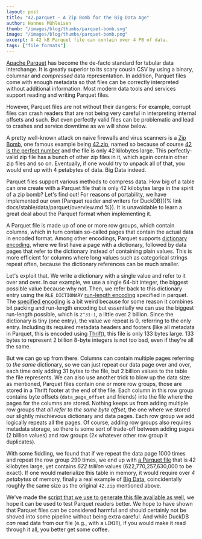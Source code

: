 ```yaml
---
layout: post
title: "42.parquet – A Zip Bomb for the Big Data Age"
author: Hannes Mühleisen
thumb: "/images/blog/thumbs/parquet-bomb.svg"
image: "/images/blog/thumbs/parquet-bomb.png"
excerpt: A 42 kB Parquet file can contain over 4 PB of data.
tags: ["file formats"]
---
```


[Apache Parquet](https://parquet.apache.org) has become the de-facto standard for tabular data interchange. It is greatly superior to its scary cousin CSV by using a binary, columnar and *compressed* data representation. In addition, Parquet files come with enough metadata so that files can be correctly interpreted without additional information. Most modern data tools and services support reading and writing Parquet files.

However, Parquet files are not without their dangers: For example, corrupt files can crash readers that are not being very careful in interpreting internal offsets and such. But even perfectly valid files can be problematic and lead to crashes and service downtime as we will show below.

A pretty well-known attack on naive firewalls and virus scanners is a [Zip Bomb](https://en.wikipedia.org/wiki/Zip_bomb), one famous example being [42.zip](https://www.unforgettable.dk), named so because of course [42 is the perfect number](https://en.wikipedia.org/wiki/42_(number)#The_Hitchhiker's_Guide_to_the_Galaxy) and the file is only 42 kilobytes large. This perfectly-valid zip file has a bunch of other zip files in it, which again contain other zip files and so on. Eventually, if one would try to unpack all of that, you would end up with 4 petabytes of data. Big Data indeed.

Parquet files support various methods to compress data. How big of a table can one create with a Parquet file that is only 42 kilobytes large in the spirit of a zip bomb? Let's find out! For reasons of portability, we have implemented our own [Parquet reader and writers for DuckDB]({% link docs/stable/data/parquet/overview.md %}). It is unavoidable to learn a great deal about the Parquet format when implementing it.

A Parquet file is made up of one or more row groups, which contain columns, which in turn contain so-called pages that contain the actual data in encoded format. Among other encodings, Parquet supports [dictionary encoding](https://en.wikipedia.org/wiki/Dictionary_coder), where we first have a page with a dictionary, followed by data pages that refer to the dictionary instead of containing plain values. This is more efficient for columns where long values such as categorical strings repeat often, because the dictionary references can be much smaller.

Let's exploit that. We write a dictionary with a single value and refer to it over and over. In our example, we use a single 64-bit integer, the biggest possible value because why not. Then, we refer back to this dictionary entry using the `RLE_DICTIONARY` [run-length encoding](https://en.wikipedia.org/wiki/Run-length_encoding) specified in parquet. The [specified encoding](https://parquet.apache.org/docs/file-format/data-pages/encodings/#run-length-encoding--bit-packing-hybrid-rle--3) is a bit weird because for some reason it combines bit packing and run-length encoding but essentially we can use the biggest run-length possible, which is `2^31-1`, a little over 2 billion. Since the dictionary is tiny (one entry), the value we repeat is 0, referring to the only entry. Including its required metadata headers and footers (like all metadata in Parquet, this is encoded using [Thrift](https://thrift.apache.org)), this file is only 133 bytes large. 133 bytes to represent 2 billion 8-byte integers is not too bad, even if they're all the same.

But we can go up from there. Columns can contain multiple pages referring to *the same* dictionary, so we can just repeat our data page over and over, each time only adding 31 bytes to the file, but 2 billion values to the table the file represents. We can also use another trick to blow up the data size: as mentioned, Parquet files contain one or more row groups, those are stored in a Thrift footer at the end of the file. Each column in this row group contains byte offsets (`data_page_offset` and friends) into the file where the pages for the columns are stored.  Nothing keeps us from adding multiple row groups that *all refer to the same byte offset*, the one where we stored our slightly mischievous dictionary and data pages. Each row group we add logically repeats all the pages. Of course, adding row groups also requires metadata storage, so there is some sort of trade-off between adding pages (2 billion values) and row groups (2x whatever other row group it duplicates).

With some fiddling, we found that if we repeat the data page 1000 times and repeat the row group 290 times, we end up with [a Parquet file](https://github.com/hannes/fortytwodotparquet/raw/main/42.parquet) that is 42 kilobytes large, yet contains *622 trillion* values (622,770,257,630,000 to be exact). If one would materialize this table in memory, it would require over *4 petabytes* of memory, finally a real example of [Big Data](https://motherduck.com/blog/big-data-is-dead/), coincidentally roughly the same size as the original `42.zip` mentioned above.

We've made the [script that we use to generate this file available as well](https://github.com/hannes/fortytwodotparquet/blob/main/create-parquet-file.py), we hope it can be used to test Parquet readers better. We hope to have shown that Parquet files can be considered harmful and should certainly not be shoved into some pipeline without being extra careful. And while DuckDB *can* read data from our file (e.g., with a `LIMIT`), if you would make it read through it all, you better get some coffee.

